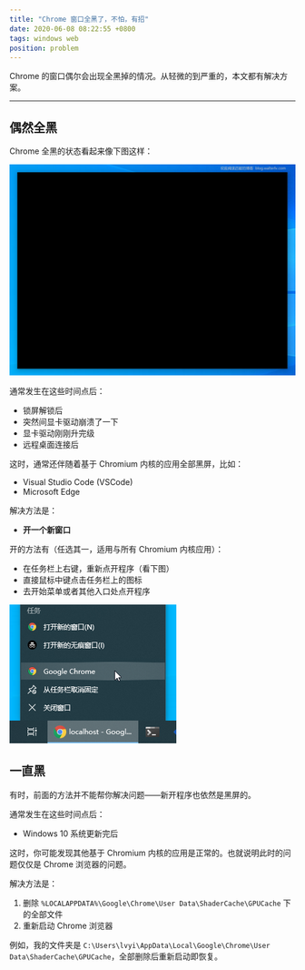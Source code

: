 ```yaml
---
title: "Chrome 窗口全黑了，不怕，有招"
date: 2020-06-08 08:22:55 +0800
tags: windows web
position: problem
---
```


Chrome 的窗口偶尔会出现全黑掉的情况。从轻微的到严重的，本文都有解决方案。

---

<div id="toc"></div>

## 偶然全黑

Chrome 全黑的状态看起来像下图这样：

![Chrome 全黑](/static/posts/2020-06-08-08-08-05.png)

通常发生在这些时间点后：

- 锁屏解锁后
- 突然间显卡驱动崩溃了一下
- 显卡驱动刚刚升完级
- 远程桌面连接后

这时，通常还伴随着基于 Chromium 内核的应用全部黑屏，比如：

- Visual Studio Code (VSCode)
- Microsoft Edge

解决方法是：

- **开一个新窗口**

开的方法有（任选其一，适用与所有 Chromium 内核应用）：

- 在任务栏上右键，重新点开程序（看下图）
- 直接鼠标中键点击任务栏上的图标
- 去开始菜单或者其他入口处点开程序

![新开一个窗口](/static/posts/2020-06-08-08-14-50.png)

## 一直黑

有时，前面的方法并不能帮你解决问题——新开程序也依然是黑屏的。

通常发生在这些时间点后：

- Windows 10 系统更新完后

这时，你可能发现其他基于 Chromium 内核的应用是正常的。也就说明此时的问题仅仅是 Chrome 浏览器的问题。

解决方法是：

1. 删除 `%LOCALAPPDATA%\Google\Chrome\User Data\ShaderCache\GPUCache` 下的全部文件
2. 重新启动 Chrome 浏览器

例如，我的文件夹是 `C:\Users\lvyi\AppData\Local\Google\Chrome\User Data\ShaderCache\GPUCache`，全部删除后重新启动即恢复。
